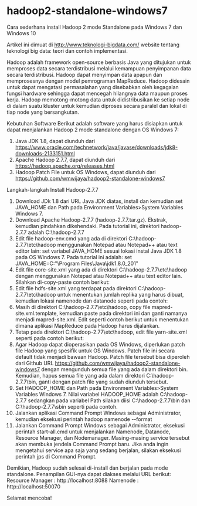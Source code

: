 # hadoop2-standalone-windows7
Cara sederhana install Hadoop 2 mode Standalone pada Windows 7 dan Windows 10

Artikel ini dimuat di http://www.teknologi-bigdata.com/ website tentang teknologi big data: teori dan contoh implementasi.

Hadoop adalah framework open-source  berbasis Java yang ditujukan untuk memproses data secara terdistribusi melalui kemampuan penyimpanan data secara terdistribusi. Hadoop dapat menyimpan data apapun dan memprosesnya dengan model pemrograman MapReduce. Hadoop didesain untuk dapat mengatasi permasalahan yang disebabkan oleh kegagalan fungsi hardware sehingga dapat mencegah hilangnya data maupun proses kerja. Hadoop memotong-motong data untuk didistribusikan ke setiap node di dalam suatu kluster untuk kemudian diproses secara paralel dan lokal di tiap node yang bersangkutan.

Kebutuhan Software
Berikut adalah software yang harus disiapkan untuk dapat menjalankan Hadoop 2 mode standalone dengan OS Windows 7:
1. Java JDK 1.8, dapat diunduh dari https://www.oracle.com/technetwork/java/javase/downloads/jdk8-downloads-2133151.html
2. Apache Hadoop 2.7.7, dapat diunduh dari https://hadoop.apache.org/releases.html
3. Hadoop Patch File untuk OS Windows, dapat diunduh dari https://github.com/wmwijaya/hadoop2-standalone-windows7

Langkah-langkah Install Hadoop-2.7.7
1. Download JDk 1.8 dari URL Java JDK diatas, install dan kemudian set JAVA_HOME dan Path pada Environment Variables>System Variables Windows 7.
2. Download Apache Hadoop-2.7.7 (hadoop-2.7.7.tar.gz). Ekstrak, kemudian pindahkan dikehendaki. Pada tutorial ini, direktori hadoop-2.7.7 adalah C:\hadoop-2.7.7
3. Edit file hadoop-env.cmd yang ada di direktori C:\hadoop-2.7.7\etc\hadoop menggunakan Notepad atau Notepad++ atau text editor lain: set variabel JAVA_HOME sesuai lokasi instal Java JDK 1.8 pada OS Windows 7. Pada tutorial ini adalah: set JAVA_HOME=C:"\Program Files\Java\jdk1.8.0_201"
4. Edit file core-site.xml yang ada di direktori C:\hadoop-2.7.7\etc\hadoop dengan menggunakan Notepad atau Notepad++ atau text editor lain. Silahkan di-copy-paste contoh berikut:
5. Edit file hdfs-site.xml yang terdapat pada direktori C:\hadoop-2.7.7\etc\hadoop untuk menentukan jumlah replika yang harus dibuat, kemudian lokasi namenode dan datanode seperti pada contoh:
6. Masih di direktori C:\hadoop-2.7.7\etc\hadoop, copy file mapred-site.xml.template, kemudian paste pada direktori ini dan ganti namanya menjadi mapred-site.xml. Edit seperti contoh berikut untuk menentukan dimana aplikasi MapReduce pada Hadoop harus dijalankan.
7. Tetap pada direktori C:\hadoop-2.77\etc\hadoop, edit file yarn-site.xml seperti pada contoh berikut:
8. Agar Hadoop dapat dioperasikan pada OS Windows, diperlukan patch file Hadoop yang spesifik untuk OS Windows. Patch file ini secara default tidak menjadi bawaan Hadoop. Patch file tersebut bisa diperoleh dari Github URL https://github.com/wmwijaya/hadoop2-standalone-windows7 dengan mengunduh semua file yang ada dalam direktori bin. Kemudian, hapus semua file yang ada dalam direktori C:\hadoop-2.7.7\bin, ganti dengan patch file yang sudah diunduh tersebut.
9. Set HADOOP_HOME dan Path pada Environment Variables>System Variables Windows 7. Nilai variabel HADOOP_HOME adalah C:\hadoop-2.7.7 sedangkan pada variabel Path silakan diisi C:\hadoop-2.7.7\bin dan C:\hadoop-2.7.7\sbin seperti pada contoh.
10. Jalankan aplikasi Command Prompt Windows sebagai Administrator, kemudian eksekusi perintah hadoop namenode --format
11. Jalankan Command Prompt Windows sebagai Administrator, eksekusi perintah start-all.cmd untuk menjalankan Namenode, Datanode, Resource Manager, dan Nodemanager. Masing-masing service tersebut akan membuka jendela Command Prompt baru. Jika anda ingin mengetahui service apa saja yang sedang berjalan, silakan eksekusi perintah jps di Command Prompt.

Demikian, Hadoop sudah selesai di-install dan berjalan pada mode standalone. Penampilan GUI-nya dapat diakses melalui URL berikut:
Resource Manager : http://localhost:8088
Namenode : http://localhost:50070

Selamat mencoba!
